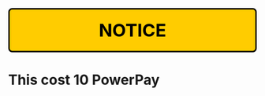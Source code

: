 <body>
  <div style="background-color: #ffcc00; color: black; font-size: 36px; font-weight: bold; text-align: center; padding: 20px; margin-bottom: 20px; border: 3px solid black; border-radius: 8px;">
    NOTICE
  </div>

  <!-- rest of your content -->

  <h1>This cost 10 PowerPay</h1>
</body>
